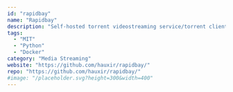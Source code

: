 ```yaml
---
id: "rapidbay"
name: "Rapidbay"
description: "Self-hosted torrent videostreaming service/torrent client that allows searching and playing videos from torrents in the browser or from a Chromecast/AppleTV/Smart TV."
tags:
  - "MIT"
  - "Python"
  - "Docker"
category: "Media Streaming"
website: "https://github.com/hauxir/rapidbay/"
repo: "https://github.com/hauxir/rapidbay/"
#image: "/placeholder.svg?height=300&width=400"
---
```


